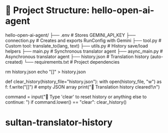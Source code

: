 # 📁 Project Structure: hello-open-ai-agent


hello-open-ai-agent/
├── .env                      # Stores GEMINI_API_KEY
├── connection.py            # Creates and exports RunConfig with Gemini
├── tool.py                  # Custom tool: translate_to(lang, text)
├── utils.py                 # History save/load helpers
├── main.py                  # Synchronous translator agent
├── async_main.py            # Asynchronous translator agent
├── history.json             # Translation history (auto-created)
└── requirements.txt         # Project dependencies


rm history.json
echo "[]" > history.json




def clear_history(history_file="history.json"):
    with open(history_file, "w") as f:
        f.write("[]")  # empty JSON array
    print("🧹 Translation history cleared!\n")




command = input("🧹 Type 'clear' to reset history or anything else to continue: ")
if command.lower() == "clear":
    clear_history()


# sultan-translator-history
